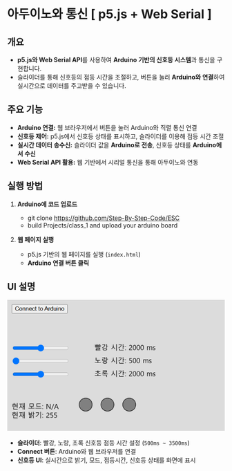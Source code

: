 # 아두이노와 통신 [ p5.js + Web Serial ]

## 개요
- **p5.js와 Web Serial API**를 사용하여 **Arduino 기반의 신호등 시스템**과 통신을 구현합니다.  
- 슬라이더를 통해 신호등의 점등 시간을 조절하고, 버튼을 눌러 **Arduino와 연결**하여 실시간으로 데이터를 주고받을 수 있습니다.

## 주요 기능
- **Arduino 연결:** 웹 브라우저에서 버튼을 눌러 Arduino와 직렬 통신 연결
- **신호등 제어:** p5.js에서 신호등 상태를 표시하고, 슬라이더를 이용해 점등 시간 조절
- **실시간 데이터 송수신:** 슬라이더 값을 **Arduino로 전송**, 신호등 상태를 **Arduino에서 수신**
- **Web Serial API 활용:** 웹 기반에서 시리얼 통신을 통해 아두이노와 연동

## 실행 방법
1. **Arduino에 코드 업로드**
    - git clone https://github.com/Step-By-Step-Code/ESC
    - build Projects/class_1  and upload your arduino board 

2. **웹 페이지 실행**
   - p5.js 기반의 웹 페이지를 실행 (`index.html`)
   - **Arduino 연결 버튼 클릭**

## UI 설명
![alt text](image.png)
- **슬라이더**: 빨강, 노랑, 초록 신호등 점등 시간 설정 (`500ms ~ 3500ms`)
- **Connect 버튼**: Arduino와 웹 브라우저를 연결
- **신호등 UI**: 실시간으로 밝기, 모드, 점등시간, 신호등 상태를 화면에 표시